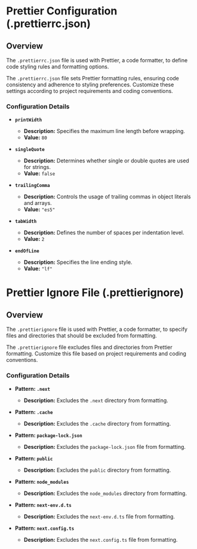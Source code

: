 # Prettier Configuration (.prettierrc.json)

## Overview

The `.prettierrc.json` file is used with Prettier, a code formatter, to define code styling rules and formatting options.

The `.prettierrc.json` file sets Prettier formatting rules, ensuring code consistency and adherence to styling preferences. Customize these settings according to project requirements and coding conventions.

### Configuration Details

- **`printWidth`**

  - **Description:** Specifies the maximum line length before wrapping.
  - **Value:** `80`

- **`singleQuote`**

  - **Description:** Determines whether single or double quotes are used for strings.
  - **Value:** `false`

- **`trailingComma`**

  - **Description:** Controls the usage of trailing commas in object literals and arrays.
  - **Value:** `"es5"`

- **`tabWidth`**

  - **Description:** Defines the number of spaces per indentation level.
  - **Value:** `2`

- **`endOfLine`**
  - **Description:** Specifies the line ending style.
  - **Value:** `"lf"`

# Prettier Ignore File (.prettierignore)

## Overview

The `.prettierignore` file is used with Prettier, a code formatter, to specify files and directories that should be excluded from formatting.

The `.prettierignore` file excludes files and directories from Prettier formatting. Customize this file based on project requirements and coding conventions.

### Configuration Details

- **Pattern: `.next`**

  - **Description:** Excludes the `.next` directory from formatting.

- **Pattern: `.cache`**

  - **Description:** Excludes the `.cache` directory from formatting.

- **Pattern: `package-lock.json`**

  - **Description:** Excludes the `package-lock.json` file from formatting.

- **Pattern: `public`**

  - **Description:** Excludes the `public` directory from formatting.

- **Pattern: `node_modules`**

  - **Description:** Excludes the `node_modules` directory from formatting.

- **Pattern: `next-env.d.ts`**

  - **Description:** Excludes the `next-env.d.ts` file from formatting.

- **Pattern: `next.config.ts`**

  - **Description:** Excludes the `next.config.ts` file from formatting.
